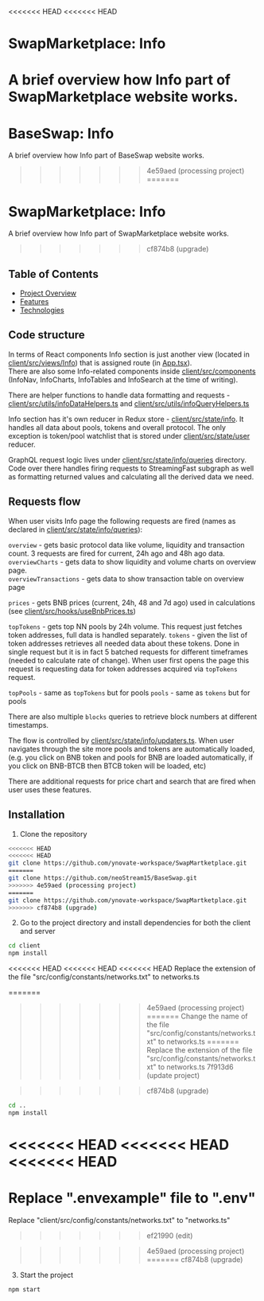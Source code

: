 <<<<<<< HEAD
<<<<<<< HEAD
# SwapMarketplace: Info

A brief overview how Info part of SwapMarketplace website works.
=======
# BaseSwap: Info

A brief overview how Info part of BaseSwap website works.
>>>>>>> 4e59aed (processing project)
=======
# SwapMarketplace: Info

A brief overview how Info part of SwapMarketplace website works.
>>>>>>> cf874b8 (upgrade)

## Table of Contents

- [Project Overview](#Code-structure)
- [Features](#Requests-flow)
- [Technologies](#Installation)

## Code structure

In terms of React components Info section is just another view (located in [client/src/views/Info](../client/src/views/Info)) that is assigned route (in [App.tsx](../client/src/App.tsx)).  
There are also some Info-related components inside [client/src/components](../client/src/components) (InfoNav, InfoCharts, InfoTables and InfoSearch at the time of writing).

There are helper functions to handle data formatting and requests - [client/src/utils/infoDataHelpers.ts](../client/src/utils/infoDataHelpers.ts) and [client/src/utils/infoQueryHelpers.ts](../client/src/utils/infoQueryHelpers.ts)

Info section has it's own reducer in Redux store - [client/src/state/info](../client/src/state/info). It handles all data about pools, tokens and overall protocol. The only exception is token/pool watchlist that is stored under [client/src/state/user](../client/src/state/user) reducer.

GraphQL request logic lives under [client/src/state/info/queries](../client/src/state/info/queries) directory. Code over there handles firing requests to StreamingFast subgraph as well as formatting returned values and calculating all the derived data we need.

## Requests flow

When user visits Info page the following requests are fired (names as declared in [client/src/state/info/queries](../client/src/state/info/queries)):

`overview` - gets basic protocol data like volume, liquidity and transaction count. 3 requests are fired for current, 24h ago and 48h ago data.  
`overviewCharts` - gets data to show liquidity and volume charts on overview page.  
`overviewTransactions` - gets data to show transaction table on overview page

`prices` - gets BNB prices (current, 24h, 48 and 7d ago) used in calculations (see [client/src/hooks/useBnbPrices.ts](../client/src/hooks/useBnbPrices.ts))

`topTokens` - gets top NN pools by 24h volume. This request just fetches token addresses, full data is handled separately.
`tokens` - given the list of token addresses retrieves all needed data about these tokens. Done in single request but it is in fact 5 batched requests for different timeframes (needed to calculate rate of change). When user first opens the page this request is requesting data for token addresses acquired via `topTokens` request.

`topPools` - same as `topTokens` but for pools
`pools` - same as `tokens` but for pools

There are also multiple `blocks` queries to retrieve block numbers at different timestamps.

The flow is controlled by [client/src/state/info/updaters.ts](../client/src/state/info/updaters.ts). When user navigates through the site more pools and tokens are automatically loaded, (e.g. you click on BNB token and pools for BNB are loaded automatically, if you click on BNB-BTCB then BTCB token will be loaded, etc)

There are additional requests for price chart and search that are fired when user uses these features.

## Installation

1. Clone the repository

```bash
<<<<<<< HEAD
<<<<<<< HEAD
git clone https://github.com/ynovate-workspace/SwapMartketplace.git
=======
git clone https://github.com/neoStream15/BaseSwap.git
>>>>>>> 4e59aed (processing project)
=======
git clone https://github.com/ynovate-workspace/SwapMartketplace.git
>>>>>>> cf874b8 (upgrade)
```
2. Go to the project directory and install dependencies for both the client and server

```bash
cd client
npm install
```
<<<<<<< HEAD
<<<<<<< HEAD
<<<<<<< HEAD
Replace the extension of the file "src/config/constants/networks.txt" to networks.ts

=======
>>>>>>> 4e59aed (processing project)
=======
Change the name of the file "src/config/constants/networks.txt" to networks.ts
=======
Replace the extension of the file "src/config/constants/networks.txt" to networks.ts
>>>>>>> 7f913d6 (update project)

>>>>>>> cf874b8 (upgrade)

```bash
cd ..
npm install
```

<<<<<<< HEAD
<<<<<<< HEAD
<<<<<<< HEAD
=======
Replace ".envexample" file to ".env"
=======
Replace "client/src/config/constants/networks.txt" to "networks.ts"
>>>>>>> ef21990 (edit)

>>>>>>> 4e59aed (processing project)
=======
>>>>>>> cf874b8 (upgrade)
3. Start the project

```bash
npm start
```
